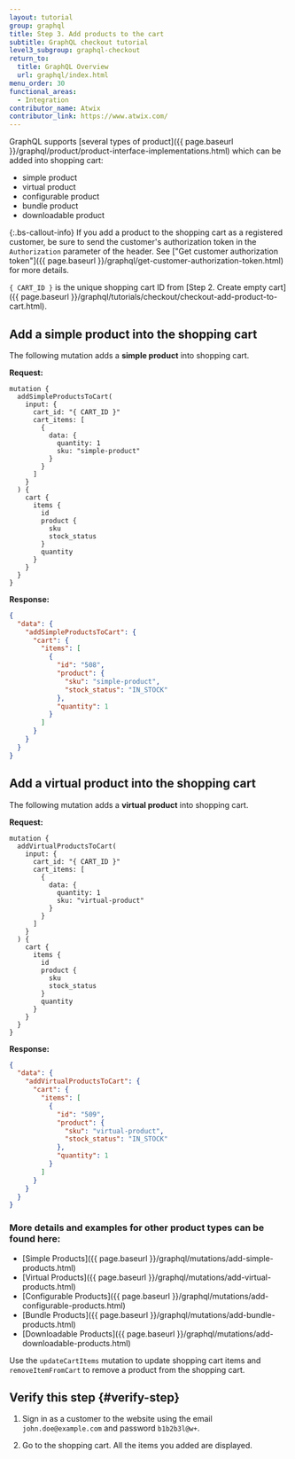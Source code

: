 ```yaml
---
layout: tutorial
group: graphql
title: Step 3. Add products to the cart
subtitle: GraphQL checkout tutorial
level3_subgroup: graphql-checkout
return_to:
  title: GraphQL Overview
  url: graphql/index.html
menu_order: 30
functional_areas:
  - Integration
contributor_name: Atwix
contributor_link: https://www.atwix.com/
---
```


GraphQL supports [several types of product]({{ page.baseurl }}/graphql/product/product-interface-implementations.html) which can be added into shopping cart:

-  simple product
-  virtual product
-  configurable product
-  bundle product
-  downloadable product

{:.bs-callout-info}
If you add a product to the shopping cart as a registered customer, be sure to send the customer's authorization token in the `Authorization` parameter of the header. See ["Get customer authorization token"]({{ page.baseurl }}/graphql/get-customer-authorization-token.html) for more details.

`{ CART_ID }` is the unique shopping cart ID from [Step 2. Create empty cart]({{ page.baseurl }}/graphql/tutorials/checkout/checkout-add-product-to-cart.html).

## Add a simple product into the shopping cart

The following mutation adds a **simple product** into shopping cart.

**Request:**

```text
mutation {
  addSimpleProductsToCart(
    input: {
      cart_id: "{ CART_ID }"
      cart_items: [
        {
          data: {
            quantity: 1
            sku: "simple-product"
          }
        }
      ]
    }
  ) {
    cart {
      items {
        id
        product {
          sku
          stock_status
        }
        quantity
      }
    }
  }
}
```

**Response:**

```json
{
  "data": {
    "addSimpleProductsToCart": {
      "cart": {
        "items": [
          {
            "id": "508",
            "product": {
              "sku": "simple-product",
              "stock_status": "IN_STOCK"
            },
            "quantity": 1
          }
        ]
      }
    }
  }
}
```

## Add a virtual product into the shopping cart

The following mutation adds a **virtual product** into shopping cart.

**Request:**

```text
mutation {
  addVirtualProductsToCart(
    input: {
      cart_id: "{ CART_ID }"
      cart_items: [
        {
          data: {
            quantity: 1
            sku: "virtual-product"
          }
        }
      ]
    }
  ) {
    cart {
      items {
        id
        product {
          sku
          stock_status
        }
        quantity
      }
    }
  }
}
```

**Response:**

```json
{
  "data": {
    "addVirtualProductsToCart": {
      "cart": {
        "items": [
          {
            "id": "509",
            "product": {
              "sku": "virtual-product",
              "stock_status": "IN_STOCK"
            },
            "quantity": 1
          }
        ]
      }
    }
  }
}
```

### More details and examples for other product types can be found here:
-  [Simple Products]({{ page.baseurl }}/graphql/mutations/add-simple-products.html)
-  [Virtual Products]({{ page.baseurl }}/graphql/mutations/add-virtual-products.html)
-  [Configurable Products]({{ page.baseurl }}/graphql/mutations/add-configurable-products.html)
-  [Bundle Products]({{ page.baseurl }}/graphql/mutations/add-bundle-products.html)
-  [Downloadable Products]({{ page.baseurl }}/graphql/mutations/add-downloadable-products.html)

Use the `updateCartItems` mutation to update shopping cart items and `removeItemFromCart` to remove a product from the shopping cart.

## Verify this step {#verify-step}

1. Sign in as a customer to the website using the email `john.doe@example.com` and password `b1b2b3l@w+`.

1. Go to the shopping cart. All the items you added are displayed.
